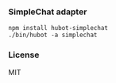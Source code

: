 ### SimpleChat adapter

    npm install hubot-simplechat
    ./bin/hubot -a simplechat
    
### License
MIT